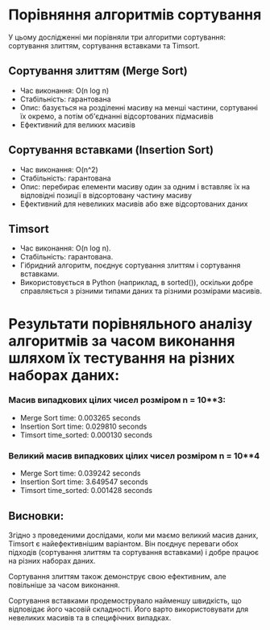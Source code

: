 # Порівняння алгоритмів сортування

У цьому дослідженні ми порівняли три алгоритми сортування: сортування злиттям, сортування вставками та Timsort.

## Сортування злиттям (Merge Sort)

- Час виконання: O(n log n)
- Стабільність: гарантована
- Опис: базується на розділенні масиву на менші частини, сортуванні їх окремо, а потім об'єднанні відсортованих підмасивів
- Ефективний для великих масивів

## Сортування вставками (Insertion Sort)

- Час виконання: O(n^2)
- Стабільність: гарантована
- Опис: перебирає елементи масиву один за одним і вставляє їх на відповідні позиції в відсортовану частину масиву
- Ефективний для невеликих масивів або вже відсортованих даних

## Timsort

- Час виконання: O(n log n).
- Стабільність: гарантована.
- Гібридний алгоритм, поєднує сортування злиттям і сортування вставками.
- Використовується в Python (наприклад, в sorted()), оскільки добре справляється з різними типами даних та різними розмірами масивів.


# Результати порівняльного аналізу алгоритмів за часом виконання шляхом їх тестування на різних наборах даних:

### Mасив випадкових цілих чисел розміром n = 10**3:

- Merge Sort time: 0.003265 seconds
- Insertion Sort time: 0.029810 seconds
- Timsort time_sorted: 0.000130 seconds

### Великий масив випадкових цілих чисел розміром n = 10**4

- Merge Sort time: 0.039242 seconds
- Insertion Sort time: 3.649547 seconds
- Timsort time_sorted: 0.001428 seconds

## Висновки:

Згідно з проведеними дослідами, коли ми маємо великий масив даних, Timsort є найефективнішим варіантом. Він поєднує переваги обох підходів (сортування злиттям та сортування вставками) і добре працює на різних наборах даних.

Сортування злиттям також демонструє свою ефективним, але повільніше за часом виконання.

Сортування вставками продемострувало найменшу швидкість, що відповідає його часовій складності. Його варто використовувати для невеликих масивів та в специфічних випадках.
